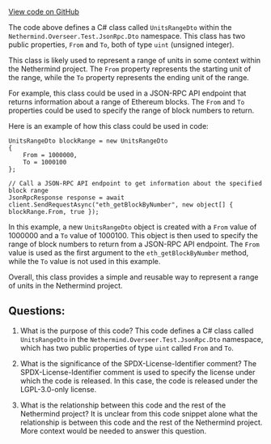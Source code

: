[View code on GitHub](https://github.com/NethermindEth/nethermind/src/Nethermind/Nethermind.Overseer.Test/JsonRpc/Dto/UnitsRangeDto.cs)

The code above defines a C# class called `UnitsRangeDto` within the `Nethermind.Overseer.Test.JsonRpc.Dto` namespace. This class has two public properties, `From` and `To`, both of type `uint` (unsigned integer). 

This class is likely used to represent a range of units in some context within the Nethermind project. The `From` property represents the starting unit of the range, while the `To` property represents the ending unit of the range. 

For example, this class could be used in a JSON-RPC API endpoint that returns information about a range of Ethereum blocks. The `From` and `To` properties could be used to specify the range of block numbers to return. 

Here is an example of how this class could be used in code:

```
UnitsRangeDto blockRange = new UnitsRangeDto
{
    From = 1000000,
    To = 1000100
};

// Call a JSON-RPC API endpoint to get information about the specified block range
JsonRpcResponse response = await client.SendRequestAsync("eth_getBlockByNumber", new object[] { blockRange.From, true });
```

In this example, a new `UnitsRangeDto` object is created with a `From` value of 1000000 and a `To` value of 1000100. This object is then used to specify the range of block numbers to return from a JSON-RPC API endpoint. The `From` value is used as the first argument to the `eth_getBlockByNumber` method, while the `To` value is not used in this example. 

Overall, this class provides a simple and reusable way to represent a range of units in the Nethermind project.
## Questions: 
 1. What is the purpose of this code?
   This code defines a C# class called `UnitsRangeDto` in the `Nethermind.Overseer.Test.JsonRpc.Dto` namespace, which has two public properties of type `uint` called `From` and `To`.

2. What is the significance of the SPDX-License-Identifier comment?
   The SPDX-License-Identifier comment is used to specify the license under which the code is released. In this case, the code is released under the LGPL-3.0-only license.

3. What is the relationship between this code and the rest of the Nethermind project?
   It is unclear from this code snippet alone what the relationship is between this code and the rest of the Nethermind project. More context would be needed to answer this question.